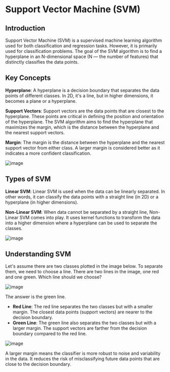 
# Support Vector Machine (SVM)

## Introduction
Support Vector Machine (SVM) is a supervised machine learning algorithm used for both classification and regression tasks. However, it is primarily used for classification problems. The goal of the SVM algorithm is to find a hyperplane in an N-dimensional space (N — the number of features) that distinctly classifies the data points.

## Key Concepts

**Hyperplane**:
A hyperplane is a decision boundary that separates the data points of different classes. In 2D, it's a line, but in higher dimensions, it becomes a plane or a hyperplane.

**Support Vectors**:
Support vectors are the data points that are closest to the hyperplane. These points are critical in defining the position and orientation of the hyperplane. The SVM algorithm aims to find the hyperplane that maximizes the margin, which is the distance between the hyperplane and the nearest support vectors.

**Margin**:
The margin is the distance between the hyperplane and the nearest support vector from either class. A larger margin is considered better as it indicates a more confident classification.

![image](https://i.pinimg.com/564x/95/fd/e5/95fde5edf0d84f99011ee858bfbfbef5.jpg)

## Types of SVM

**Linear SVM**:
Linear SVM is used when the data can be linearly separated. In other words, it can classify the data points with a straight line (in 2D) or a hyperplane (in higher dimensions).

**Non-Linear SVM**:
When data cannot be separated by a straight line, Non-Linear SVM comes into play. It uses kernel functions to transform the data into a higher dimension where a hyperplane can be used to separate the classes.

![image](https://i1.wp.com/cmdlinetips.com/wp-content/uploads/2021/02/Linearly_Separable_Data_Example.png?fit=539,234&ssl=1)


## Understanding SVM 

Let's assume there are two classes plotted in the image below. To separate them, we need to choose a line. There are two lines in the image, one red and one green. Which line should we choose?

![image](https://github.com/saiabhiramjaini/portfolio/assets/115941546/285ceb33-f44f-48d6-bb2e-5c2581a75440)

The answer is the green line.


- **Red Line**: The red line separates the two classes but with a smaller margin. The closest data points (support vectors) are nearer to the decision boundary.
- **Green Line**: The green line also separates the two classes but with a larger margin. The support vectors are farther from the decision boundary compared to the red line.

![image](https://github.com/saiabhiramjaini/portfolio/assets/115941546/e4719b96-d0cd-430d-bfb0-bd8d6bc1fa3a)

A larger margin means the classifier is more robust to noise and variability in the data. It reduces the risk of misclassifying future data points that are close to the decision boundary.

